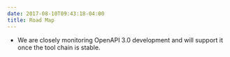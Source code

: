 ```yaml
---
date: 2017-08-10T09:43:18-04:00
title: Road Map
---
```


- We are closely monitoring OpenAPI 3.0 development and will support it once
the tool chain is stable.

